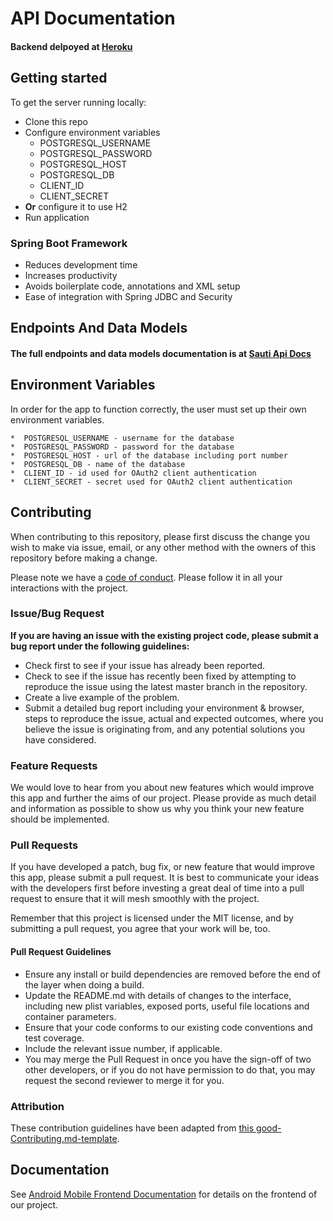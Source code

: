 # API Documentation

#### Backend delpoyed at [Heroku](https://labs-sauti.herokuapp.com) <br>

## Getting started

To get the server running locally:

- Clone this repo
- Configure environment variables
  - POSTGRESQL_USERNAME
  - POSTGRESQL_PASSWORD
  - POSTGRESQL_HOST
  - POSTGRESQL_DB
  - CLIENT_ID
  - CLIENT_SECRET
- **Or** configure it to use H2
- Run application

### Spring Boot Framework

- Reduces development time
- Increases productivity
- Avoids boilerplate code, annotations and XML setup
- Ease of integration with Spring JDBC and Security

## Endpoints And Data Models

#### The full endpoints and data models documentation is at [Sauti Api Docs](https://labs-sauti.herokuapp.com/swagger-ui.html#/) <br>

## Environment Variables

In order for the app to function correctly, the user must set up their own environment variables.

    *  POSTGRESQL_USERNAME - username for the database
    *  POSTGRESQL_PASSWORD - password for the database
    *  POSTGRESQL_HOST - url of the database including port number
    *  POSTGRESQL_DB - name of the database
    *  CLIENT_ID - id used for OAuth2 client authentication
    *  CLIENT_SECRET - secret used for OAuth2 client authentication

## Contributing

When contributing to this repository, please first discuss the change you wish to make via issue, email, or any other method with the owners of this repository before making a change.

Please note we have a [code of conduct](./code_of_conduct.md). Please follow it in all your interactions with the project.

### Issue/Bug Request

 **If you are having an issue with the existing project code, please submit a bug report under the following guidelines:**
 - Check first to see if your issue has already been reported.
 - Check to see if the issue has recently been fixed by attempting to reproduce the issue using the latest master branch in the repository.
 - Create a live example of the problem.
 - Submit a detailed bug report including your environment & browser, steps to reproduce the issue, actual and expected outcomes,  where you believe the issue is originating from, and any potential solutions you have considered.

### Feature Requests

We would love to hear from you about new features which would improve this app and further the aims of our project. Please provide as much detail and information as possible to show us why you think your new feature should be implemented.

### Pull Requests

If you have developed a patch, bug fix, or new feature that would improve this app, please submit a pull request. It is best to communicate your ideas with the developers first before investing a great deal of time into a pull request to ensure that it will mesh smoothly with the project.

Remember that this project is licensed under the MIT license, and by submitting a pull request, you agree that your work will be, too.

#### Pull Request Guidelines

- Ensure any install or build dependencies are removed before the end of the layer when doing a build.
- Update the README.md with details of changes to the interface, including new plist variables, exposed ports, useful file locations and container parameters.
- Ensure that your code conforms to our existing code conventions and test coverage.
- Include the relevant issue number, if applicable.
- You may merge the Pull Request in once you have the sign-off of two other developers, or if you do not have permission to do that, you may request the second reviewer to merge it for you.

### Attribution

These contribution guidelines have been adapted from [this good-Contributing.md-template](https://gist.github.com/PurpleBooth/b24679402957c63ec426).

## Documentation

See [Android Mobile Frontend Documentation](https://github.com/labs14-sauti-android/sauti-android/blob/master/README.md) for details on the frontend of our project.